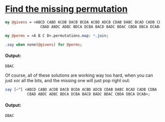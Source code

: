 [1]: https://rosettacode.org/wiki/Find_the_missing_permutation

# [Find the missing permutation][1]



```perl
my @givens = <ABCD CABD ACDB DACB BCDA ACBD ADCB CDAB DABC BCAD CADB CDBA
                CBAD ABDC ADBC BDCA DCBA BACD BADC BDAC CBDA DBCA DCAB>;

my @perms = <A B C D>.permutations.map: *.join;

.say when none(@givens) for @perms;
```

#### Output:
```
DBAC
```


Of course, all of these solutions are working way too hard, 
when you can just xor all the bits,
and the missing one will just pop right out:

```perl
say [~^] <ABCD CABD ACDB DACB BCDA ACBD ADCB CDAB DABC BCAD CADB CDBA
          CBAD ABDC ADBC BDCA DCBA BACD BADC BDAC CBDA DBCA DCAB>;
```

#### Output:
```
DBAC
```
